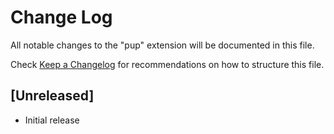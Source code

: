 # Change Log

All notable changes to the "pup" extension will be documented in this file.

Check [Keep a Changelog](http://keepachangelog.com/) for recommendations on how to structure this file.

## [Unreleased]

- Initial release